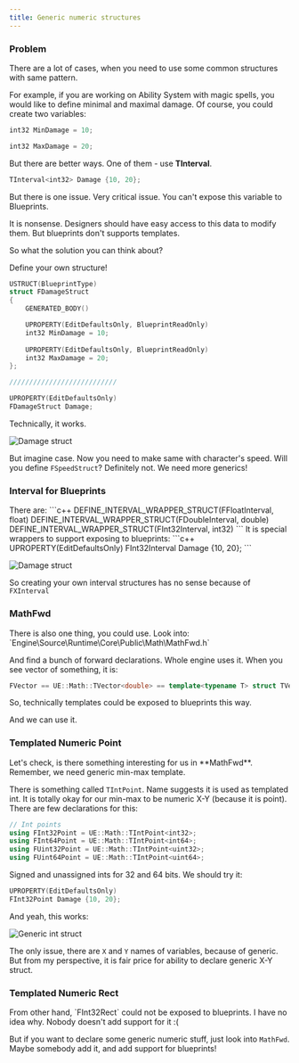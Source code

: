 ```yaml
---
title: Generic numeric structures
---
```

<h3>Problem</h3>
There are a lot of cases, when you need to use some common structures with same pattern.

For example, if you are working on Ability System with magic spells, you would like to define minimal and maximal damage.
Of course, you could create two variables:
```c++
int32 MinDamage = 10;

int32 MaxDamage = 20;
```
But there are better ways. One of them - use **TInterval**.
```c++
TInterval<int32> Damage {10, 20};
```
But there is one issue. Very critical issue. You can't expose this variable to Blueprints.

It is nonsense. Designers should have easy access to this data to modify them. But blueprints don't supports templates.

So what the solution you can think about?

Define your own structure!
```c++
USTRUCT(BlueprintType)
struct FDamageStruct
{
	GENERATED_BODY()

	UPROPERTY(EditDefaultsOnly, BlueprintReadOnly)
	int32 MinDamage = 10;
	
	UPROPERTY(EditDefaultsOnly, BlueprintReadOnly)
	int32 MaxDamage = 20;
};

///////////////////////////

UPROPERTY(EditDefaultsOnly)
FDamageStruct Damage;
```
Technically, it works.

![Damage struct](https://apokrif6.github.io/assets/img/damage-struct.png)

But imagine case. Now you need to make same with character's speed.
Will you define `FSpeedStruct`? Definitely not. We need more generics!

<h3>Interval for Blueprints</h3>
There are:
```c++
DEFINE_INTERVAL_WRAPPER_STRUCT(FFloatInterval, float)
DEFINE_INTERVAL_WRAPPER_STRUCT(FDoubleInterval, double)
DEFINE_INTERVAL_WRAPPER_STRUCT(FInt32Interval, int32)
```
It is special wrappers to support exposing to blueprints:
```c++
UPROPERTY(EditDefaultsOnly)
FInt32Interval Damage {10, 20};
```

![Damage struct](https://apokrif6.github.io/assets/img/fint-32-interval.png)

So creating your own interval structures has no sense because of `FXInterval`

<h3>MathFwd</h3>
There is also one thing, you could use.
Look into:
`Engine\Source\Runtime\Core\Public\Math\MathFwd.h`

And find a bunch of forward declarations.
Whole engine uses it.
When you see vector of something, it is:
```c++
FVector == UE::Math::TVector<double> == template<typename T> struct TVector
```
So, technically templates could be exposed to blueprints this way.

And we can use it.

<h3>Templated Numeric Point</h3>
Let's check, is there something interesting for us in **MathFwd**. Remember, we need generic min-max template.

There is something called `TIntPoint`. Name suggests it is used as templated int.
It is totally okay for our min-max to be numeric X-Y (because it is point).
There are few declarations for this:
```c++
// Int points
using FInt32Point = UE::Math::TIntPoint<int32>;
using FInt64Point = UE::Math::TIntPoint<int64>;
using FUint32Point = UE::Math::TIntPoint<uint32>;
using FUint64Point = UE::Math::TIntPoint<uint64>;
```
Signed and unassigned ints for 32 and 64 bits.
We should try it:
```c++
UPROPERTY(EditDefaultsOnly)
FInt32Point Damage {10, 20};
```

And yeah, this works:

![Generic int struct](https://apokrif6.github.io/assets/img/generic-int-struct.png)

The only issue, there are `X` and `Y` names of variables, because of generic.
But from my perspective, it is fair price for ability to declare generic X-Y struct.

<h3>Templated Numeric Rect</h3>
From other hand, `FInt32Rect` could not be exposed to blueprints. I have no idea why.
Nobody doesn't add support for it :(

But if you want to declare some generic numeric stuff, just look into `MathFwd`.
Maybe somebody add it, and add support for blueprints!